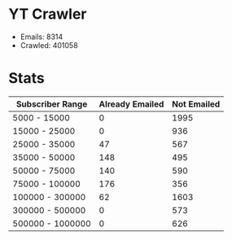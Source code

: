 # YT Crawler
- Emails: 8314
- Crawled: 401058

# Stats
| Subscriber Range  | Already Emailed | Not Emailed |
|-------|-------|-------|
| 5000 - 15000 | 0 | 1995 |
| 15000 - 25000 | 0 | 936 |
| 25000 - 35000 | 47 | 567 |
| 35000 - 50000 | 148 | 495 |
| 50000 - 75000 | 140 | 590 |
| 75000 - 100000 | 176 | 356 |
| 100000 - 300000 | 62 | 1603 |
| 300000 - 500000 | 0 | 573 |
| 500000 - 1000000 | 0 | 626 |

